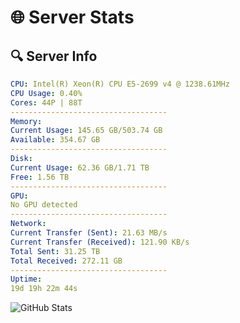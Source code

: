 # 🌐 Server Stats
## 🔍 Server Info
```yaml
CPU: Intel(R) Xeon(R) CPU E5-2699 v4 @ 1238.61MHz
CPU Usage: 0.40%
Cores: 44P | 88T
-----------------------------------
Memory:
Current Usage: 145.65 GB/503.74 GB
Available: 354.67 GB
-----------------------------------
Disk:
Current Usage: 62.36 GB/1.71 TB
Free: 1.56 TB
-----------------------------------
GPU:
No GPU detected
-----------------------------------
Network:
Current Transfer (Sent): 21.63 MB/s
Current Transfer (Received): 121.90 KB/s
Total Sent: 31.25 TB
Total Received: 272.11 GB
-----------------------------------
Uptime:
19d 19h 22m 44s
```
![GitHub Stats](https://img.shields.io/badge/Updated-2025-03-27_16:45:33-blue)